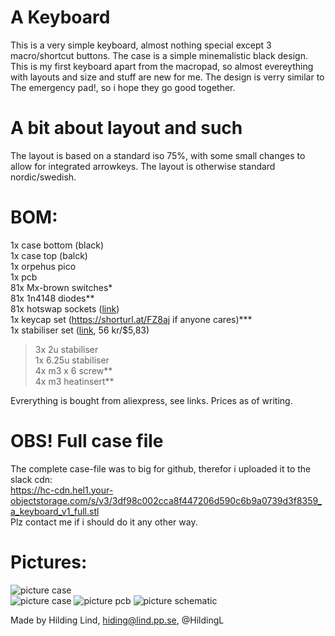 # A Keyboard
This is a very simple keyboard, almost nothing special except 3 macro/shortcut buttons. The case is a simple minemalistic black design. This is my first keyboard apart from the macropad, so almost evereything with layouts and size and stuff are new for me. The design is verry similar to The emergency pad!, so i hope they go good together.
# A bit about layout and such<br/>
The layout is based on a standard iso 75%, with some small changes to allow for integrated arrowkeys. The layout is otherwise standard nordic/swedish. 
# BOM:
1x case bottom (black)<br/>
1x case top (balck)<br/>
1x orpehus pico<br/>
1x pcb<br/>
81x Mx-brown switches* <br/>
81x 1n4148 diodes**<br/>
81x hotswap sockets ([link](https://www.aliexpress.com/item/32951252318.html?spm=a2g0o.productlist.main.11.22fb141eQwu7ZY&algo_pvid=dc677295-1cc3-4869-9cc6-a0431451fb91&algo_exp_id=dc677295-1cc3-4869-9cc6-a0431451fb91-10&pdp_ext_f=%7B%22order%22%3A%2271%22%2C%22eval%22%3A%221%22%7D&pdp_npi=4%40dis%21SEK%2170.60%2163.53%21%21%217.09%216.38%21%402103856417507131320336642e2f6e%2112000036652544705%21sea%21SE%216379045836%21X&curPageLogUid=CteU4r1ki4NJ&utparam-url=scene%3Asearch%7Cquery_from%3A)) <br/>
1x keycap set (https://shorturl.at/FZ8aj if anyone cares)***<br/>
1x stabiliser set ([link](https://www.aliexpress.com/item/1005001686299616.html?spm=a2g0o.productlist.main.10.313fHmOTHmOTmE&algo_pvid=5b9c2a3c-98e0-4d12-b0a7-567bf3bfd069&algo_exp_id=5b9c2a3c-98e0-4d12-b0a7-567bf3bfd069-9&pdp_ext_f=%7B%22order%22%3A%22113%22%2C%22eval%22%3A%221%22%7D&pdp_npi=4%40dis%21SEK%2168.51%2160.94%21%21%216.88%216.12%21%40211b618e17507115085988767e8877%2112000017133740376%21sea%21SE%216379045836%21X&curPageLogUid=KPybE6XfRygE&utparam-url=scene%3Asearch%7Cquery_from%3A), 56 kr/$5,83) <br/>
> 3x 2u stabiliser <br/>
> 1x 6.25u stabiliser <br/>
4x m3 x 6 screw** <br/>
4x m3 heatinsert** <br/>

Evrerything is bought from aliexpress, see links.
Prices as of writing.
# OBS! Full case file<br/>
The complete case-file was to big for github, therefor i uploaded it to the slack cdn:<br/>
https://hc-cdn.hel1.your-objectstorage.com/s/v3/3df98c002cca8f447206d590c6b9a0739d3f8359_a_keyboard_v1_full.stl<br/>
Plz contact me if i should do it any other way.<br/>
# Pictures:<br/>
![picture case](https://hc-cdn.hel1.your-objectstorage.com/s/v3/713f14c007156979ab2d62fa181ba3199d9b3687_bild.png)<br/>
![picture case](https://hc-cdn.hel1.your-objectstorage.com/s/v3/b6cee3b850f5e413c0a8e765d15ba0027956b2d8_bild.png)
![picture pcb](https://hc-cdn.hel1.your-objectstorage.com/s/v3/3dd1374705814089c18b9d3f2526d185ff6953a3_bild.png)
![picture schematic](https://hc-cdn.hel1.your-objectstorage.com/s/v3/df08ed899b3d83887248b42b02e7d9603923b7ab_bild.png)

Made by Hilding Lind, hiding@lind.pp.se, @HildingL
